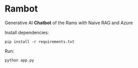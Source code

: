 # Rambot
Generative AI __Chatbot__ of the Rams with Naive RAG and Azure

Install dependencies:
```
pip install -r requirements.txt
```

Run:
```
python app.py
```
